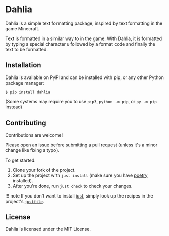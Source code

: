 # Dahlia

Dahlia is a simple text formatting package, inspired by text formatting in the
game Minecraft.

Text is formatted in a similar way to in the game. With Dahlia, it is formatted
by typing a special character `&` followed by a format code and finally the text
to be formatted.

## Installation

Dahlia is available on PyPI and can be installed with pip, or any other Python
package manager:
```console
$ pip install dahlia
```
(Some systems may require you to use `pip3`, `python -m pip`, or `py -m pip`
instead)

## Contributing
Contributions are welcome!

Please open an issue before submitting a pull request (unless it's a minor
change like fixing a typo).

To get started:

1. Clone your fork of the project.
2. Set up the project with `just install` (make sure you have [poetry]
   installed).
3. After you're done, run `just check` to check your changes.

!!! note
    If you don't want to install [just], simply look up the recipes
    in the project's [`justfile`][justfile].


## License

Dahlia is licensed under the MIT License.

[just]: https://github.com/casey/just
[justfile]: https://github.com/dahlia-lib/dahlia/blob/master/justfile
[poetry]: https://python-poetry.org/
